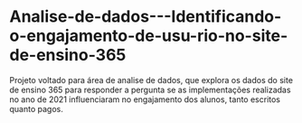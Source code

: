 # Analise-de-dados---Identificando-o-engajamento-de-usu-rio-no-site-de-ensino-365
Projeto voltado para área de analise de dados, que explora os dados do site de ensino 365 para responder a pergunta se as implementações realizadas no ano de 2021 influenciaram no engajamento dos alunos, tanto escritos quanto pagos.
